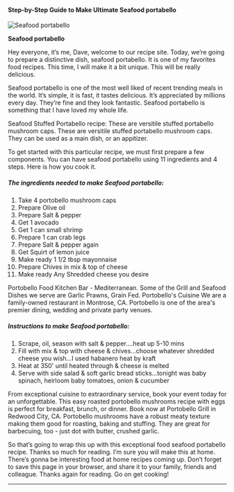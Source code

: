             

#### Step-by-Step Guide to Make Ultimate Seafood portabello

![Seafood portabello](https://img-global.cpcdn.com/recipes/7181232f0d0d9295/751x532cq70/seafood-portabello-recipe-main-photo.jpg)

**Seafood portabello**

Hey everyone, it’s me, Dave, welcome to our recipe site. Today, we’re going to prepare a distinctive dish, seafood portabello. It is one of my favorites food recipes. This time, I will make it a bit unique. This will be really delicious.

Seafood portabello is one of the most well liked of recent trending meals in the world. It’s simple, it is fast, it tastes delicious. It’s appreciated by millions every day. They’re fine and they look fantastic. Seafood portabello is something that I have loved my whole life.

Seafood Stuffed Portabello recipe: These are versitile stuffed portabello mushroom caps. These are versitile stuffed portabello mushroom caps. They can be used as a main dish, or an appitizer.

To get started with this particular recipe, we must first prepare a few components. You can have seafood portabello using 11 ingredients and 4 steps. Here is how you cook it.

##### The ingredients needed to make Seafood portabello:

1.  Take 4 portobello mushroom caps
2.  Prepare Olive oil
3.  Prepare Salt & pepper
4.  Get 1 avocado
5.  Get 1 can small shrimp
6.  Prepare 1 can crab legs
7.  Prepare Salt & pepper again
8.  Get Squirt of lemon juice
9.  Make ready 1 1/2 tbsp mayonnaise
10.  Prepare Chives in mix & top of cheese
11.  Make ready Any Shredded cheese you desire

Portobello Food Kitchen Bar - Mediterranean. Some of the Grill and Seafood Dishes we serve are Garlic Prawns, Grain Fed. Portobello's Cuisine We are a family-owned restaurant in Montrose, CA. Portobello is one of the area's premier dining, wedding and private party venues.

##### Instructions to make Seafood portabello:

1.  Scrape, oil, season with salt & pepper….heat up 5-10 mins
2.  Fill with mix & top with cheese & chives…choose whatever shredded cheese you wish…I used habanero heat by kraft
3.  Heat at 350' until heated through & cheese is melted
4.  Serve with side salad & soft garlic bread sticks…tonight was baby spinach, heirloom baby tomatoes, onion & cucumber

From exceptional cuisine to extraordinary service, book your event today for an unforgettable. This easy roasted portobello mushrooms recipe with eggs is perfect for breakfast, brunch, or dinner. Book now at Portobello Grill in Redwood City, CA. Portobello mushrooms have a robust meaty texture making them good for roasting, baking and stuffing. They are great for barbecuing, too - just dot with butter, crushed garlic.

So that’s going to wrap this up with this exceptional food seafood portabello recipe. Thanks so much for reading. I’m sure you will make this at home. There’s gonna be interesting food at home recipes coming up. Don’t forget to save this page in your browser, and share it to your family, friends and colleague. Thanks again for reading. Go on get cooking!

* * *